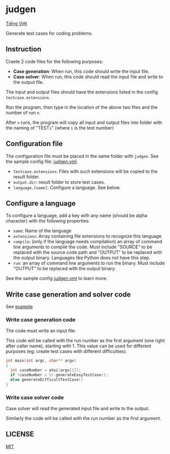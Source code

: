# judgen

[Tiếng Việt](./README.vi.md)

Generate test cases for coding problems.

## Instruction

Craete 2 code files for the following purposes:

- **Case generation**: When run, this code should write the input file.
- **Case solver**: When run, this code should read the input file and write to the output file.

The input and output files should have the extensions listed in the config `testcase.extensions`.

Run the program, then type in the location of the above two files and the number of run `n`.

After `n` runs, the program will copy all input and output files into folder with the naming of "TEST`i`" (where `i` is the test number)

## Configuration file

The configuration file must be placed in the same folder with `judgen`. See the sample config file: [judgen.yml](./judgen.yml).

- `testcase.extensions`: Files with such extensions will be copied to the result folder.
- `output.dir`: result folder to store test cases.
- `language.[name]`: Configure a language. See below.

## Configure a language

To configure a language, add a key with any name (should be alpha character) with the following properties:

- `name`: Name of the language
- `extensions`: Array containing file extensions to recognize this language
- `compile`: (only if the language needs compilation) an array of command line arguments to compile the code. Must include "SOURCE" to be replaced with the source code path and "OUTPUT" to be replaced with the output binary. Languages like Python does not have this step.
- `run`: an array of command line arguments to run the binary. Must include "OUTPUT" to be replaced with the output binary.

See the sample config [judgen.yml](./judgen.yml) to learn more.

## Write case generation and solver code

See [example](./example)

### Write case generation code

The code must write an input file.

This code will be called with the run number as the first argument (one right after caller name), starting with 1. This value can be used for different purposes (eg: create test cases with different difficulties).

```cpp
int main(int argc, char** argv)
{
  int caseNumber = atoi(argv[1]);
  if (caseNumber < 5) generateEasyTestCase();
  else generateDifficultTestCase()
}
```

### Write case solver code

Case solver will read the generated input file and write to the output.

Similarly the code will be called with the run number as the first argument.

## LICENSE

[MIT](LICENSE)
